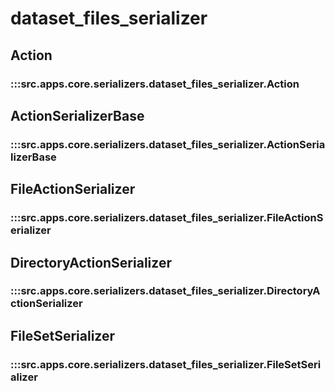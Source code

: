 # dataset_files_serializer

## Action

### :::src.apps.core.serializers.dataset_files_serializer.Action

## ActionSerializerBase

### :::src.apps.core.serializers.dataset_files_serializer.ActionSerializerBase

## FileActionSerializer

### :::src.apps.core.serializers.dataset_files_serializer.FileActionSerializer

## DirectoryActionSerializer

### :::src.apps.core.serializers.dataset_files_serializer.DirectoryActionSerializer

## FileSetSerializer

### :::src.apps.core.serializers.dataset_files_serializer.FileSetSerializer

